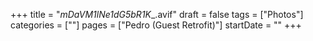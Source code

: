+++
title = "_mDaVM1lNe1dG5bR1K__.avif"
draft = false
tags = ["Photos"]
categories = [""]
pages = ["Pedro (Guest Retrofit)"]
startDate = ""
+++

